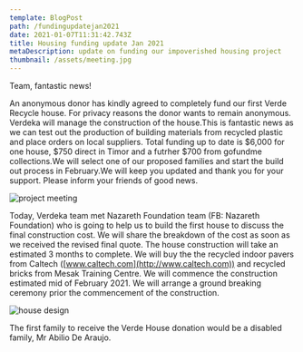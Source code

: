 ```yaml
---
template: BlogPost
path: /fundingupdatejan2021
date: 2021-01-07T11:31:42.743Z
title: Housing funding update Jan 2021
metaDescription: update on funding our impoverished housing project
thumbnail: /assets/meeting.jpg
---
```

Team, fantastic news!



An anonymous donor has kindly agreed to completely fund our first Verde Recycle house. For privacy reasons the donor wants to remain anonymous. Verdeka will manage the construction of the house.This is fantastic news as we can test out the production of building materials from recycled plastic and place orders on local suppliers. Total funding up to date is $6,000 for one house, $750 direct in Timor and a futrher $700 from gofundme collections.We will select one of our proposed families and start the build out process in February.We will keep you updated and thank you for your support. Please inform your friends of good news.

![project meeting](/assets/meeting.jpg "Project Meeting Nazareth Foundation")

Today, Verdeka team met Nazareth Foundation team (FB: Nazareth Foundation) who is going to help us to build the first house to discuss the final construction cost. We will share the breakdown of the cost as soon as we received the revised final quote. The house construction will take an estimated 3 months to complete. We will buy the the recycled indoor pavers from Caltech ([www.caltech.com](http://www.caltech.com)) and recycled bricks from Mesak Training Centre. We will commence the construction estimated mid of February 2021. We will arrange a ground breaking ceremony prior the commencement of the construction.

![house design](/assets/houseedesign.jpg "house design")

The first family to receive the Verde House donation would be a disabled family, Mr Abilio De Araujo.
